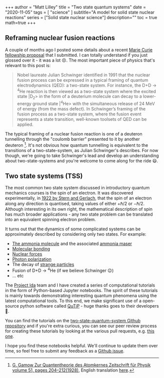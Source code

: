 +++
author = "Matt Lilley"
title = "Two state quantum systems"
date = "2020-11-05"
tags = [
    "science"
]
subtitle="A model for solid state nuclear reactions"
series = ["Solid state nuclear science"]
description=""
toc = true
math=true
+++

## Reframing nuclear fusion reactions

A couple of months ago I posted some details about a recent [Marie Curie fellowship proposal](/posts/nuclear-ret/) that I submitted. I can totally understand if you just glossed over it - it was a lot 😣. The most important piece of physics that's relevant to this post is:

> Nobel laureate Julian Schwinger identified in 1991 that the nuclear fusion process can be expressed in a typical framing of quantum electrodynamics (QED): a two-state system. For instance, the D+D → <sup>4</sup>He reaction is then viewed as a two-state system where the excited state |D<sub>2</sub>> in the form of a deuterium molecule can decay to a lower-energy ground state |<sup>4</sup>He> with the simultaneous release of 24 MeV of energy (from the mass defect). In Schwinger’s framing of the fusion process as a two-state system, where the fusion event represents a state transition, well-known toolsets of QED can be applied.

The typical framing of a nuclear fusion reaction is one of a deuteron tunnelling through the "coulomb barrier" presented to it by another deuteron [^1]. It's not obvious how quantum tunnelling is equivalent to the transitions of a two-state-system, as Julian Schwinger's describes. For now though, we're going to take Schwinger's lead and develop an understanding about two-state-systems and you're welcome to come along for the ride 😃.

## Two state systems (TSS)

The most common two state system discussed in introductory quantum mechanics courses is the spin of an electron. It was discovered experimentally, in [1922 by Stern and Gerlach](https://www.feynmanlectures.caltech.edu/II_35.html#Ch35-S2), that the spin of an electron along any direction is quantised, taking values of either $+\hbar/2$ or $-\hbar/2$. Although interesting in its own right, the mathematical description of spin has much broader applications - any two state problem can be translated into an equivalent spinning electron problem.

It turns out that the dynamics of some complicated systems can be approximately described by considering only two states. For example:

- [The ammonia molecule](https://www.feynmanlectures.caltech.edu/III_08.html#Ch8-S6) and the associated [ammonia maser](https://www.feynmanlectures.caltech.edu/III_09.html)
- [Molecular bonding](https://www.feynmanlectures.caltech.edu/III_10.html#Ch10-S1)
- [Nuclear forces](https://www.feynmanlectures.caltech.edu/III_10.html#Ch10-S2)
- [Photon polarization](https://www.feynmanlectures.caltech.edu/III_11.html#Ch11-S4)
- The decay of [strange particles](https://www.feynmanlectures.caltech.edu/III_11.html#Ch11-S5)
- Fusion of D+D → <sup>4</sup>He (if we believe Schwinger 😉)
- ... etc

The [Project Ida](https://www.project-ida.org/) team and I have created a series of computational tutorials in the form of Python-based Jupyter notebooks. The spirit of these tutorials is mainly towards demonstrating interesting quantum phenomena using the latest computational tools. To this end, we make significant use of a open-source python software called [QuTiP](https://qutip.org/) - huge thanks goes to their developers 🙏. 

You can find the tutorials on the [two-state-quantum-system Github repository](https://github.com/project-ida/two-state-quantum-systems) and if you're extra curious, you can see our peer review process for creating these tutorials by looking at the various pull requests, e.g. [this one](https://github.com/project-ida/two-state-quantum-systems/pull/17).


[^1]: [G. Gamow Zur Quantentheorie des Atomkernes Zeitschrift für Physik volume 51, pages 204–212(1928)](https://link.springer.com/article/10.1007/BF01343196), English translation [here](https://web.archive.org/web/20220327082154/http://web.ihep.su/dbserv/compas/src/gamow28/eng.pdf).

I hope you find these notebooks helpful. We'll continue to update them over time, so feel free to submit any feedback as a [Github issue](https://github.com/project-ida/two-state-quantum-systems/issues).